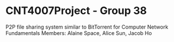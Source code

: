 # CNT4007Project - Group 38
P2P file sharing system similar to BitTorrent for Computer Network Fundamentals
Members: Alaine Space, Alice Sun, Jacob Ho
